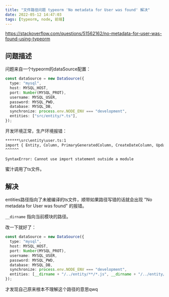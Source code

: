 ```yaml
---
title: "文件路径问题 typeorm 'No metadata for User was found' 解决"
date: 2022-05-12 14:47:03
tags: [typeorm, node, 前端]
---
```


https://stackoverflow.com/questions/51562162/no-metadata-for-user-was-found-using-typeorm

## 问题描述

问题来自一个typeorm的dataSource配置：

```typescript
const dataSource = new DataSource({
  type: "mysql",
  host: MYSQL_HOST,
  port: Number(MYSQL_PROT),
  username: MYSQL_USER,
  password: MYSQL_PWD,
  database: MYSQL_DB,
  synchronize: process.env.NODE_ENV === "development",
  entities: ["src/entity/*.ts"],
});
```

开发环境正常，生产环境报错：

```bash
******\src\entity\user.ts:1
import { Entity, Column, PrimaryGeneratedColumn, CreateDateColumn, UpdateDateColumn, DeleteDateColumn } from 'typeorm';
^^^^^^

SyntaxError: Cannot use import statement outside a module
```

蜜汁调用了ts文件。

## 解决

entities路径指向了未被编译的ts文件，顺带如果路径写错的话就会出现 "No metadata for User was found" 的报错。

`__dirname` 指向当前模块的路径。

改一下就好了：

```typescript
const dataSource = new DataSource({
  type: "mysql",
  host: MYSQL_HOST,
  port: Number(MYSQL_PROT),
  username: MYSQL_USER,
  password: MYSQL_PWD,
  database: MYSQL_DB,
  synchronize: process.env.NODE_ENV === "development",
  entities: [__dirname + "/../entity/**/*.js", __dirname + "/../entity/**/*.ts"],
});
```

才发现自己原来根本不理解这个路径的意思qwq
